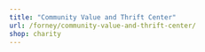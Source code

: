 ```yaml
---
title: "Community Value and Thrift Center"
url: /forney/community-value-and-thrift-center/
shop: charity
---
```

